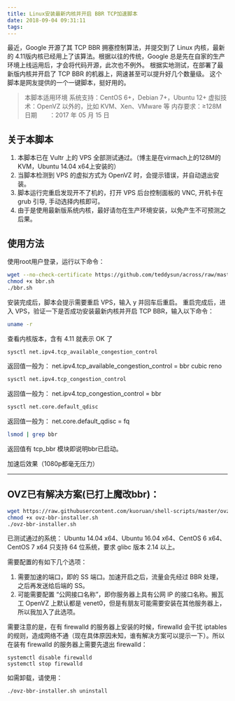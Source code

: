 ```yaml
---
title: Linux安装最新内核并开启 BBR TCP加速脚本
date: 2018-09-04 09:31:11
tags:
---
```


最近，Google 开源了其 TCP BBR 拥塞控制算法，并提交到了 Linux 内核，最新的 4.11版内核已经用上了该算法。根据以往的传统，Google 总是先在自家的生产环境上线运用后，才会将代码开源，此次也不例外。
根据实地测试，在部署了最新版内核并开启了 TCP BBR 的机器上，网速甚至可以提升好几个数量级。
这个脚本是网友提供的一个一键脚本，挺好用的。

> 本脚本适用环境
系统支持：CentOS 6+，Debian 7+，Ubuntu 12+
虚拟技术：OpenVZ 以外的，比如 KVM、Xen、VMware 等
内存要求：≥128M
日期　　：2017 年 05 月 15 日

## 关于本脚本
1. 本脚本已在 Vultr 上的 VPS 全部测试通过。（博主是在virmach上的128M的KVM，Ubuntu 14.04 x64上安装的）
2. 当脚本检测到 VPS 的虚拟方式为 OpenVZ 时，会提示错误，并自动退出安装。
3. 脚本运行完重启发现开不了机的，打开 VPS 后台控制面板的 VNC, 开机卡在 grub 引导, 手动选择内核即可。
4. 由于是使用最新版系统内核，最好请勿在生产环境安装，以免产生不可预测之后果。

## 使用方法
使用root用户登录，运行以下命令：

```bash
wget --no-check-certificate https://github.com/teddysun/across/raw/master/bbr.sh
chmod +x bbr.sh
./bbr.sh

```
安装完成后，脚本会提示需要重启 VPS，输入 y 并回车后重启。
重启完成后，进入 VPS，验证一下是否成功安装最新内核并开启 TCP BBR，输入以下命令：

```bash
uname -r
```

查看内核版本，含有 4.11 就表示 OK 了

```bash
sysctl net.ipv4.tcp_available_congestion_control
```

返回值一般为：
net.ipv4.tcp_available_congestion_control = bbr cubic reno

```bash
sysctl net.ipv4.tcp_congestion_control
```

返回值一般为：
net.ipv4.tcp_congestion_control = bbr

```bash
sysctl net.core.default_qdisc
```

返回值一般为：
net.core.default_qdisc = fq

```bash
lsmod | grep bbr
```
返回值有 tcp_bbr 模块即说明bbr已启动。

加速后效果（1080p都毫无压力）

----------
## OVZ已有解决方案(已打上魔改bbr)：

```bash
wget https://raw.githubusercontent.com/kuoruan/shell-scripts/master/ovz-bbr/ovz-bbr-installer.sh
chmod +x ovz-bbr-installer.sh
./ovz-bbr-installer.sh
```

已测试通过的系统： Ubuntu 14.04 x64、Ubuntu 16.04 x64、CentOS 6 x64、CentOS 7 x64 只支持 64 位系统，要求 glibc 版本 2.14 以上。

需要配置的有如下几个选项：
1. 需要加速的端口，即的 SS 端口。加速开启之后，流量会先经过 BBR 处理，之后再发送给后端的 SS。
2. 可能需要配置 “公网接口名称”，即你服务器上具有公网 IP 的接口名称。搬瓦工 OpenVZ 上默认都是 venet0，但是有朋友可能需要安装在其他服务器上，所以我加入了此选项。

需要注意的是，在有 firewalld 的服务器上安装的时候，firewalld 会干扰 iptables 的规则，造成网络不通（现在具体原因未知，谁有解决方案可以提示一下）。所以在装有 firewalld 的服务器上需要先退出 firewalld：

```
systemctl disable firewalld
systemctl stop firewalld
```

如需卸载，请使用：
```
./ovz-bbr-installer.sh uninstall
```
